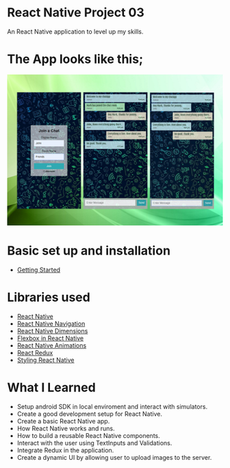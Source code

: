 # React Native Project 03

An React Native application to level up my skills.

# The App looks like this;

![Screenshot](public/img/screen.jpg)

# Basic set up and installation

* [Getting Started](https://facebook.github.io/react-native/docs/getting-started)

# Libraries used

* [React Native](https://facebook.github.io/react-native/)
* [React Native Navigation](https://wix.github.io/react-native-navigation/#/)
* [React Native Dimensions](https://facebook.github.io/react-native/docs/height-and-width.html)
* [Flexbox in React Native](https://facebook.github.io/react-native/docs/flexbox.html)
* [React Native Animations](https://facebook.github.io/react-native/docs/animations.html)
* [React Redux](https://react-redux.js.org/)
* [Styling React Native](https://github.com/vhpoet/react-native-styling-cheat-sheet)


# What I Learned

* Setup android SDK in local enviroment and interact with simulators.
* Create a good development setup for React Native.
* Create a basic React Native app.
* How React Native works and runs.
* How to build a reusable React Native components.
* Interact with the user using TextInputs and Validations.
* Integrate Redux in the application.
* Create a dynamic UI by allowing user to upload images to the server.<br>


